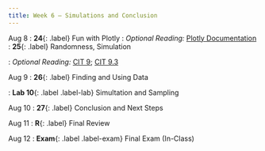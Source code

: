 ```yaml
---
title: Week 6 — Simulations and Conclusion
---
```


Aug 8
: **24**{: .label} Fun with Plotly
: *Optional Reading:* [Plotly Documentation](https://plotly.com/python/plotly-express/)
: **25**{: .label} Randomness, Simulation
  <!--: [Slides](#) &#8226; [Code](#)-->
: *Optional Reading:* [CIT 9](https://inferentialthinking.com/chapters/09/Randomness.html); [CIT 9.3](https://inferentialthinking.com/chapters/09/3/Simulation.html)

Aug 9
: **26**{: .label} Finding and Using Data
  <!--: [Slides](#) &#8226; [Code](#)-->
  <!--: *Optional Reading*-->
: **Lab 10**{: .label .label-lab} Simultation and Sampling

Aug 10
: **27**{: .label} Conclusion and Next Steps
  <!--: [Slides](#) &#8226; [Code](#)-->
  <!--: *Optional Reading*-->

Aug 11
: **R**{: .label} Final Review
  <!--: [Slides](#) &#8226; [Code](#)-->

Aug 12
: **Exam**{: .label .label-exam} Final Exam (In-Class)
